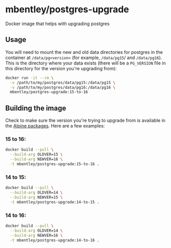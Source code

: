 # mbentley/postgres-upgrade

Docker image that helps with upgrading postgres

## Usage

You will need to mount the new and old data directories for postgres in the container at `/data/pg<version>` (for example, `/data/pg15`/ and `/data/pg16`). This is the directory where your data exists (there will be a `PG_VERSION` file in this directory for the version you're upgrading from):

```bash
docker run -it --rm \
  -v /path/to/my/postgres/data/pg15:/data/pg15 \
  -v /path/to/my/postgres/data/pg16:/data/pg16 \
  mbentley/postgres-upgrade:15-to-16
```

## Building the image

Check to make sure the version you're trying to upgrade from is available in the [Alpine packages](https://pkgs.alpinelinux.org/packages?name=postgresql1%3F&branch=v3.20&repo=&arch=x86_64&maintainer=). Here are a few examples:

### 15 to 16:

```bash
docker build --pull \
  --build-arg OLDVER=15 \
  --build-arg NEWVER=16 \
  -t mbentley/postgres-upgrade:15-to-16 .
```

### 14 to 15:

```bash
docker build --pull \
  --build-arg OLDVER=14 \
  --build-arg NEWVER=15 \
  -t mbentley/postgres-upgrade:14-to-15 .
```

### 14 to 16:

```bash
docker build --pull \
  --build-arg OLDVER=14 \
  --build-arg NEWVER=16 \
  -t mbentley/postgres-upgrade:14-to-16 .
```
